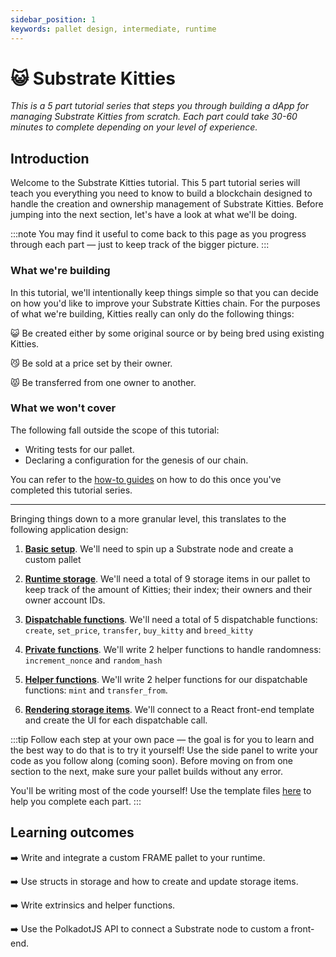 ```yaml
---
sidebar_position: 1
keywords: pallet design, intermediate, runtime
---
```


# 😺 Substrate Kitties

_This is a 5 part tutorial series that steps you through building a dApp for managing Substrate Kitties from scratch. Each part
could take 30-60 minutes to complete depending on your level of experience._

## Introduction

Welcome to the Substrate Kitties tutorial. This 5 part tutorial series will teach you everything you need to know to build a blockchain designed to handle the creation and ownership management of Substrate Kitties. Before jumping into the next section, let's have a look at what we'll be doing.

:::note
You may find it useful to come back to this page
as you progress through each part &mdash; just to keep track of the bigger picture.
:::

### What we're building

In this tutorial, we'll intentionally keep things simple so that you can decide on how you'd like to improve your Substrate Kitties chain. For the purposes of what we're building, Kitties really can only do the following things:

:smiley_cat: Be created either by some original source or by being bred using existing Kitties.

:smirk_cat: Be sold at a price set by their owner.

:pouting_cat: Be transferred from one owner to another.

### What we won't cover

The following fall outside the scope of this tutorial:

 - Writing tests for our pallet.
 - Declaring a configuration for the genesis of our chain.

 You can refer to the [how-to guides](/docs/intro) on how to do this once you've completed this tutorial series.

---

Bringing things down to a more granular level, this translates to the following application design:

1. [**Basic setup**](/docs/Tutorials/Kitties/Part%201/basic-setup). We'll need to spin up a Substrate node and create a custom pallet

2. [**Runtime storage**](/docs/Tutorials/Kitties/Part%201/basic-setup). We'll need a total of 9 storage items in our pallet to keep track of the amount of Kitties; their index; their owners and their
   owner account IDs.

3. [**Dispatchable functions**](/docs/Tutorials/Kitties/Part%201/dispatchables-and-events).  We'll need a total of 5 dispatchable functions: `create`, `set_price`, `transfer`, `buy_kitty` and `breed_kitty`

4. [**Private functions**](/docs/Tutorials/Kitties/Part%201/create-kitties). We'll write 2 helper functions to handle randomness: `increment_nonce` and `random_hash`

5. [**Helper functions**](/docs/Tutorials/Kitties/Part%201/interacting-functions). We'll write 2 helper functions for our dispatchable functions: `mint` and `transfer_from`.

6. [**Rendering storage items**](/docs/Tutorials/Kitties/Part%202/kitties-frontend). We'll connect to a React front-end template and create the UI for each dispatchable call.

:::tip
Follow each step at your own pace &mdash; the goal is for you to learn and the best way to do that is to try it yourself!
Use the side panel to write your code as you follow along (coming soon). Before moving on from one section to the next, make sure your pallet
builds without any error.

You'll be writing most of the code yourself! Use the template files [here](https://github.com/substrate-developer-hub/substrate-how-to-guides/tree/main/static/code/kitties-tutorial)
to help you complete each part.
:::

## Learning outcomes

:arrow_right: Write and integrate a custom FRAME pallet to your runtime.

:arrow_right: Use structs in storage and how to create and update storage items.

:arrow_right: Write extrinsics and helper functions.

:arrow_right: Use the PolkadotJS API to connect a Substrate node to custom a front-end.

<!-- ## Steps

### [1. Basic set-up](basic-setup)

- Create a pallet and integrate it to your runtime
- Include a simple storage items to keep track of all Kitties
- Build and check your pallet

### [2. Create unique Kitties and their storage items](create-kitties)

- Write a struct to store details about our Kitties
- Implement the Randomness trait to create unique Kitties
- Use `StorageValue` and `StorageMap` to create the remainingn of your pallet's storage items

### [3. Dispatchables and Events](extrinsics-and-events)
- Write a dispatchable that updates runtime storage using a helper function
- Write and use pallet Events

### [4. Interacting with your Kitties](interacting-functions)

- Write a dispatchable to set the price for a Kitty
- Create a transfer capabilities for a Kitty
- Write a dispatchable to buy a Kitty
- Write a dispatchable to breed two Kitties

### [5. Viewing Kitties in a UI](kitties-frontend)

- Connect your chain to the Substrate front-end template
- Use PolkadotJS API to customize the frontend
- Interact with your chain
 -->
